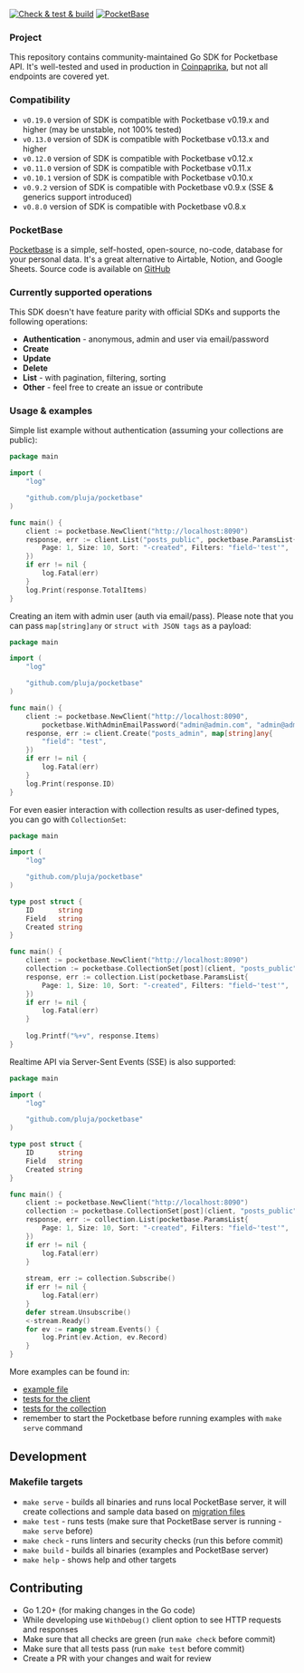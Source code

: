 [![Check & test & build](https://github.com/pluja/pocketbase/actions/workflows/main.yml/badge.svg)](https://github.com/pluja/pocketbase/actions/workflows/main.yml)
[![PocketBase](https://pocketbase.io/images/logo.svg)](https://pocketbase.io)

### Project
This repository contains community-maintained Go SDK for Pocketbase API.
It's well-tested and used in production in [Coinpaprika](https://coinpaprika.com), but not all endpoints are covered yet.

### Compatibility
* `v0.19.0` version of SDK is compatible with Pocketbase v0.19.x and higher (may be unstable, not 100% tested)
* `v0.13.0` version of SDK is compatible with Pocketbase v0.13.x and higher
* `v0.12.0` version of SDK is compatible with Pocketbase v0.12.x
* `v0.11.0` version of SDK is compatible with Pocketbase v0.11.x
* `v0.10.1` version of SDK is compatible with Pocketbase v0.10.x
* `v0.9.2` version of SDK is compatible with Pocketbase v0.9.x (SSE & generics support introduced)
* `v0.8.0` version of SDK is compatible with Pocketbase v0.8.x

### PocketBase
[Pocketbase](https://pocketbase.io) is a simple, self-hosted, open-source, no-code, database for your personal data.
It's a great alternative to Airtable, Notion, and Google Sheets. Source code is available on [GitHub](https://github.com/pocketbase/pocketbase)

### Currently supported operations
This SDK doesn't have feature parity with official SDKs and supports the following operations:

* **Authentication** - anonymous, admin and user via email/password
* **Create** 
* **Update**
* **Delete**
* **List** - with pagination, filtering, sorting
* **Other** - feel free to create an issue or contribute

### Usage & examples

Simple list example without authentication (assuming your collections are public):

```go
package main

import (
	"log"

	"github.com/pluja/pocketbase"
)

func main() {
	client := pocketbase.NewClient("http://localhost:8090")
	response, err := client.List("posts_public", pocketbase.ParamsList{
		Page: 1, Size: 10, Sort: "-created", Filters: "field~'test'",
	})
	if err != nil {
		log.Fatal(err)
	}
	log.Print(response.TotalItems)
}
```
Creating an item with admin user (auth via email/pass). 
Please note that you can pass `map[string]any` or `struct with JSON tags` as a payload:

```go
package main

import (
	"log"

	"github.com/pluja/pocketbase"
)

func main() {
	client := pocketbase.NewClient("http://localhost:8090", 
		pocketbase.WithAdminEmailPassword("admin@admin.com", "admin@admin.com"))
	response, err := client.Create("posts_admin", map[string]any{
		"field": "test",
	})
	if err != nil {
		log.Fatal(err)
	}
	log.Print(response.ID)
}
```
For even easier interaction with collection results as user-defined types, you can go with `CollectionSet`:

```go
package main

import (
	"log"

	"github.com/pluja/pocketbase"
)

type post struct {
	ID      string
	Field   string
	Created string
}

func main() {
	client := pocketbase.NewClient("http://localhost:8090")
	collection := pocketbase.CollectionSet[post](client, "posts_public")
	response, err := collection.List(pocketbase.ParamsList{
		Page: 1, Size: 10, Sort: "-created", Filters: "field~'test'",
	})
	if err != nil {
		log.Fatal(err)
	}
	
    log.Printf("%+v", response.Items)
}
```

Realtime API via Server-Sent Events (SSE) is also supported:

```go
package main

import (
	"log"

	"github.com/pluja/pocketbase"
)

type post struct {
	ID      string
	Field   string
	Created string
}

func main() {
	client := pocketbase.NewClient("http://localhost:8090")
	collection := pocketbase.CollectionSet[post](client, "posts_public")
	response, err := collection.List(pocketbase.ParamsList{
		Page: 1, Size: 10, Sort: "-created", Filters: "field~'test'",
	})
	if err != nil {
		log.Fatal(err)
	}
	
	stream, err := collection.Subscribe()
	if err != nil {
		log.Fatal(err)
	}
	defer stream.Unsubscribe()
	<-stream.Ready()
	for ev := range stream.Events() {
		log.Print(ev.Action, ev.Record)
	}
}
```

More examples can be found in:
* [example file](./example/main.go)
* [tests for the client](./client_test.go)
* [tests for the collection](./collection_test.go)
* remember to start the Pocketbase before running examples with `make serve` command

## Development

### Makefile targets 
* `make serve` - builds all binaries and runs local PocketBase server, it will create collections and sample data based on [migration files](./migrations)
* `make test` - runs tests (make sure that PocketBase server is running - `make serve` before)
* `make check` - runs linters and security checks (run this before commit)
* `make build` - builds all binaries (examples and PocketBase server) 
* `make help` - shows help and other targets

## Contributing
* Go 1.20+ (for making changes in the Go code)
* While developing use `WithDebug()` client option to see HTTP requests and responses
* Make sure that all checks are green (run `make check` before commit)
* Make sure that all tests pass (run `make test` before commit)
* Create a PR with your changes and wait for review
